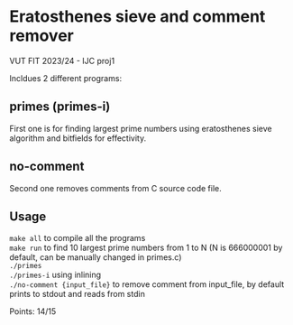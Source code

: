 # Eratosthenes sieve and comment remover
VUT FIT 2023/24 - IJC proj1  

Incldues 2 different programs:

## primes (primes-i)
First one is for finding largest prime numbers using eratosthenes sieve algorithm and bitfields for effectivity.

## no-comment
Second one removes comments from C source code file.

## Usage
`make all` to compile all the programs  
`make run` to find 10 largest prime numbers from 1 to N (N is 666000001 by default, can be manually changed in primes.c)  
`./primes`  
`./primes-i` using inlining  
`./no-comment {input_file}` to remove comment from input_file, by default prints to stdout and reads from stdin

Points: 14/15
